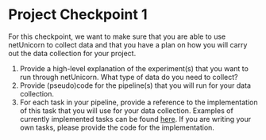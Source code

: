 # Project Checkpoint 1
For this checkpoint, we want to make sure that you are able to use netUnicorn to collect data and that you have a plan on how you will carry out the data collection for your project.
1. Provide a high-level explanation of the experiment(s) that you want to run through netUnicorn. What type of data do you need to collect?
2. Provide (pseudo)code for the pipeline(s) that you will run for your data collection.
3. For each task in your pipeline, provide a reference to the implementation of this task that you will use for your data collection. Examples of currently implemented tasks can be found [here](https://github.com/netunicorn/netunicorn-library/tree/main/tasks). If you are writing your own tasks, please provide the code for the implementation.